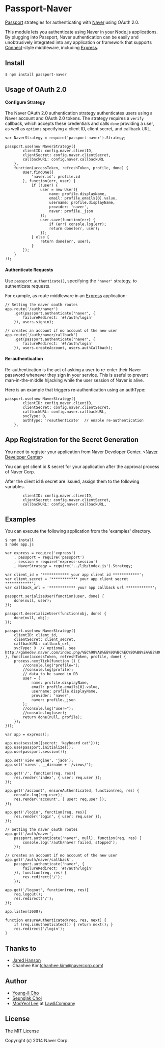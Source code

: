 # Passport-Naver

[Passport](http://passportjs.org/) strategies for authenticating with [Naver](http://www.naver.com/)
using OAuth 2.0.

This module lets you authenticate using Naver in your Node.js applications.
By plugging into Passport, Naver authentication can be easily and
unobtrusively integrated into any application or framework that supports
[Connect](http://www.senchalabs.org/connect/)-style middleware, including
[Express](http://expressjs.com/).

## Install

    $ npm install passport-naver

## Usage of OAuth 2.0

#### Configure Strategy

The Naver OAuth 2.0 authentication strategy authenticates users using a Naver
account and OAuth 2.0 tokens.  The strategy requires a `verify` callback, which
accepts these credentials and calls `done` providing a user, as well as
`options` specifying a client ID, client secret, and callback URL.

    var NaverStrategy = require('passport-naver').Strategy;

    passport.use(new NaverStrategy({
            clientID: config.naver.clientID,
            clientSecret: config.naver.clientSecret,
            callbackURL: config.naver.callbackURL
		},
        function(accessToken, refreshToken, profile, done) {
            User.findOne({
                'naver.id': profile.id
            }, function(err, user) {
                if (!user) {
                    user = new User({
                        name: profile.displayName,
                        email: profile.emails[0].value,
                        username: profile.displayName,
                        provider: 'naver',
                        naver: profile._json
                    });
                    user.save(function(err) {
                        if (err) console.log(err);
                        return done(err, user);
                    });
                } else {
                    return done(err, user);
                }
            });
        }
    ));


#### Authenticate Requests

Use `passport.authenticate()`, specifying the `'naver'` strategy, to
authenticate requests.

For example, as route middleware in an [Express](http://expressjs.com/)
application:

    // Setting the naver oauth routes
    app.route('/auth/naver')
        .get(passport.authenticate('naver', {
            failureRedirect: '#!/auth/login'
        }), users.signin);

    // creates an account if no account of the new user
    app.route('/auth/naver/callback')
        .get(passport.authenticate('naver', {
            failureRedirect: '#!/auth/login'
        }), users.createAccount, users.authCallback);


#### Re-authentication

Re-authentication is the act of asking a user to re-enter their Naver password whenever they sign in your service. This is useful to prevent man-in-the-middle hijacking while the user session of Naver is alive.

Here is an example that triggers re-authentication using an authType:

    passport.use(new NaverStrategy({
            clientID: config.naver.clientID,
            clientSecret: config.naver.clientSecret,
            callbackURL: config.naver.callbackURL,
            svcType: 0,
            authType: 'reauthenticate'  // enable re-authentication
        },


## App Registration for the Secret Generation

You need to register your application from Naver Developer Center.
<[Naver Developer Center](https://developer.naver.com/openapi/register/login.nhn)>

You can get client id & secret for your application after the approval process of Naver Corp.

After the client id & secret are issued, assign them to the following variables.
  
            clientID: config.naver.clientID,
            clientSecret: config.naver.clientSecret,
            callbackURL: config.naver.callbackURL,


## Examples

You can execute the following application from the 'examples' directory.
	
	$ npm install 
	$ node app.js

	var express = require('express')
		, passport = require('passport')
		, session = require('express-session')
		, NaverStrategy = require('../lib/index.js').Strategy;
		
	var client_id = '************ your app client id ************';
	var client_secret = '************ your app client secret ************';
	var callback_url = '************ your app callback url ************';
	
	passport.serializeUser(function(user, done) {
		done(null, user);
	});
	
	passport.deserializeUser(function(obj, done) {
		done(null, obj);
	});
	
	passport.use(new NaverStrategy({
	    clientID: client_id,
	    clientSecret: client_secret,
	    callbackURL: callback_url,
        svcType: 0  // optional. see http://gamedev.naver.com/index.php/%EC%98%A8%EB%9D%BC%EC%9D%B8%EA%B2%8C%EC%9E%84:OAuth_2.0_API
	}, function(accessToken, refreshToken, profile, done) {
		process.nextTick(function () {
			//console.log("profile=");
			//console.log(profile);
			// data to be saved in DB
			user = {
				name: profile.displayName,
				email: profile.emails[0].value,
				username: profile.displayName,
				provider: 'naver',
				naver: profile._json
			};
			//console.log("user=");
			//console.log(user);
			return done(null, profile);
		});
	}));
	
	var app = express();
	
	app.use(session({secret: 'keyboard cat'}));
	app.use(passport.initialize());
	app.use(passport.session());
	
	app.set('view engine', 'jade');
	app.set('views', __dirname + '/views/');
	
	app.get('/', function(req, res){
		res.render('index', { user: req.user });
	});
	
	app.get('/account', ensureAuthenticated, function(req, res) {
		console.log(req.user);
		res.render('account', { user: req.user });
	});
	
	app.get('/login', function(req, res){
		res.render('login', { user: req.user });
	});
	
	// Setting the naver oauth routes
	app.get('/auth/naver', 
		passport.authenticate('naver', null), function(req, res) {
	    	console.log('/auth/naver failed, stopped');
	    });
	
	// creates an account if no account of the new user
	app.get('/auth/naver/callback', 
		passport.authenticate('naver', {
	        failureRedirect: '#!/auth/login'
	    }), function(req, res) {
	    	res.redirect('/'); 
	    });
	
	app.get('/logout', function(req, res){
		req.logout();
		res.redirect('/');
	});
	
	app.listen(3000);
	
	function ensureAuthenticated(req, res, next) {
		if (req.isAuthenticated()) { return next(); }
		res.redirect('/login');
	}


## Thanks to 

  - [Jared Hanson](http://github.com/jaredhanson)
  - Chanhee Kim(chanhee.kim@navercorp.com)

## Author

  - [Young-il Cho](http://github.com/terzeron)
  - [Seunglak Choi](http://github.com/seunglak)
  - [MooYeol Lee](https://github.com/mooyoul) at [Law&Company](http://lawcompany.co.kr)
  
## License

[The MIT License](http://opensource.org/licenses/MIT)

Copyright (c) 2014 Naver Corp.
